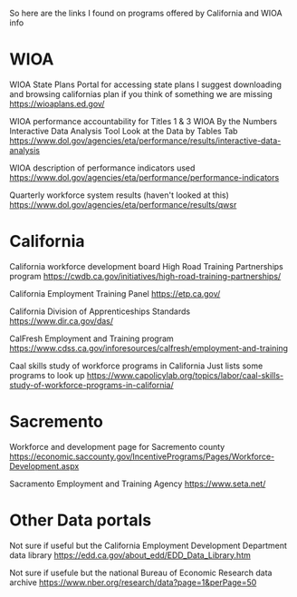 So here are the links I found on programs offered by California and WIOA info

# WIOA

WIOA State Plans Portal for accessing state plans
I suggest downloading and browsing californias plan if you think of something we are missing
https://wioaplans.ed.gov/

WIOA performance accountability for Titles 1 & 3
WIOA By the Numbers Interactive Data Analysis Tool
Look at the Data by Tables Tab
https://www.dol.gov/agencies/eta/performance/results/interactive-data-analysis

WIOA description of performance indicators used
https://www.dol.gov/agencies/eta/performance/performance-indicators

Quarterly workforce system results (haven't looked at this)
https://www.dol.gov/agencies/eta/performance/results/qwsr

# California

California workforce development board High Road Training Partnerships program
https://cwdb.ca.gov/initiatives/high-road-training-partnerships/

California Employment Training Panel
https://etp.ca.gov/

California Division of Apprenticeships Standards
https://www.dir.ca.gov/das/

CalFresh Employment and Training program
https://www.cdss.ca.gov/inforesources/calfresh/employment-and-training

Caal skills study of workforce programs in California
Just lists some programs to look up
https://www.capolicylab.org/topics/labor/caal-skills-study-of-workforce-programs-in-california/

# Sacremento

Workforce and development page for Sacremento county
https://economic.saccounty.gov/IncentivePrograms/Pages/Workforce-Development.aspx

Sacramento Employment and Training Agency
https://www.seta.net/

# Other Data portals

Not sure if useful but the California Employment Development Department data library
https://edd.ca.gov/about_edd/EDD_Data_Library.htm

Not sure if usefule but the national Bureau of Economic Research data archive
https://www.nber.org/research/data?page=1&perPage=50
